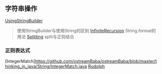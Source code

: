 ## 字符串操作 ##

[UsingStringBuilder](https://github.com/ostreamBaba/ostreamBaba/blob/master/thinking_in_java/String/UsingStringBuilder.java)
> 使用StringBuilder与使用String的区别
[InfiniteRecursion](https://github.com/ostreamBaba/ostreamBaba/blob/master/thinking_in_java/String/InfiniteRecursion.java)
> String.format的用法
[Splitting](https://github.com/ostreamBaba/ostreamBaba/blob/master/thinking_in_java/String/Splitting.java)
> split与正则结合 

### 正则表达式 ###

[IntegerMatch]https://github.com/ostreamBaba/ostreamBaba/blob/master/thinking_in_java/String/IntegerMatch.java
[Rudolph](https://github.com/ostreamBaba/ostreamBaba/blob/master/thinking_in_java/String/Rudolph.java)
